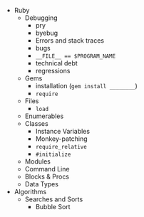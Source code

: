 * Ruby
  * Debugging
    * pry
    * byebug
    * Errors and stack traces
    * bugs
    * `__FILE__ == $PROGRAM_NAME`
    * technical debt
    * regressions
  * Gems
    * installation (`gem install ________`)
    * `require`
  * Files
    * `load`
  * Enumerables
  * Classes
    * Instance Variables
    * Monkey-patching
    * `require_relative`
    * `#initialize`
  * Modules
  * Command Line
  * Blocks & Procs
  * Data Types
* Algorithms
  * Searches and Sorts
    * Bubble Sort
